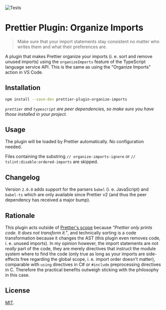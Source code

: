 ![Tests](https://github.com/simonhaenisch/prettier-plugin-organize-imports/workflows/Tests/badge.svg)

# Prettier Plugin: Organize Imports

> Make sure that your import statements stay consistent no matter who writes them and what their preferences are.

A plugin that makes Prettier organize your imports (i. e. sort and remove unused imports) using the `organizeImports` feature of the TypeScript language service API. This is the same as using the "Organize Imports" action in VS Code.

## Installation

```sh
npm install --save-dev prettier-plugin-organize-imports
```

_`prettier` and `typescript` are peer dependencies, so make sure you have those installed in your project._

## Usage

The plugin will be loaded by Prettier automatically. No configuration needed.

Files containing the substring `// organize-imports-ignore` or `// tslint:disable:ordered-imports` are skipped.

## Changelog

Version `2.0.0` adds support for the parsers `babel` (i. e. JavaScript) and `babel-ts` which are only available since Prettier v2 (and thus the peer dependency has received a major bump).

## Rationale

This plugin acts outside of [Prettier's scope](https://prettier.io/docs/en/rationale#what-prettier-is-_not_-concerned-about) because _"Prettier only prints code. It does not transform it."_, and technically sorting is a code transformation because it changes the AST (this plugin even removes code, i. e. unused imports). In my opinion however, the import statements are not _really_ part of the code, they are merely directives that instruct the module system where to find the code (only true as long as your imports are side-effects free regarding the global scope, i. e. import order doesn't matter), comparable with `using` directives in C# or `#include` preprocessing directives in C. Therefore the practical benefits outweigh sticking with the philosophy in this case.

## License

[MIT](/license).
